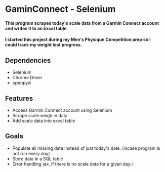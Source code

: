 # GaminConnect - Selenium

#### This program scrapes today's scale data from a Garmin Connect account and writes it to an Excel table
#### I started this project during my Men's Physique Competition prep so I could track my weight lost progress.

## Dependencies
- Selenium
- Chrome Driver
- openpyxl

## Features
- Access Garmin Connect account using Selenium
- Scrape scale weigh in data
- Add scale data into excel table

## Goals
- Populate all missing data instead of just today's date. (incase program is not run every day)
- Store data in a SQL table
- Error handling (ex. if there is no scale data for a given day.)

